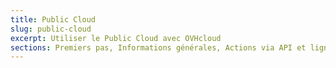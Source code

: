 ```yaml
---
title: Public Cloud
slug: public-cloud
excerpt: Utiliser le Public Cloud avec OVHcloud
sections: Premiers pas, Informations générales, Actions via API et lignes de commande, Base de connaissances, Tutoriels, Sécurité
---
```

